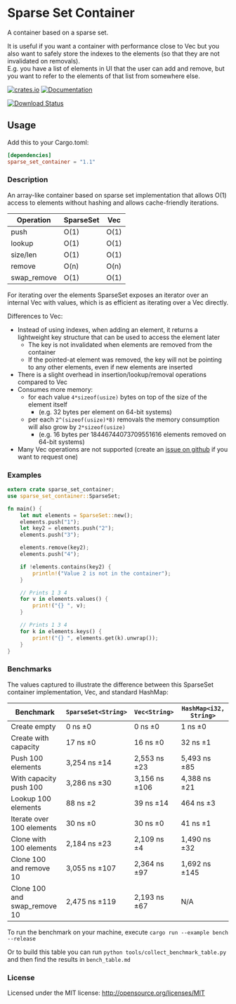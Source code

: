 # Sparse Set Container
A container based on a sparse set.

It is useful if you want a container with performance close to Vec but you also want to safely store the indexes to the elements (so that they are not invalidated on removals).  
E.g. you have a list of elements in UI that the user can add and remove, but you want to refer to the elements of that list from somewhere else.

[![crates.io][crates.io shield]][crates.io link]
[![Documentation][docs.rs badge]][docs.rs link]

[![Download Status][shields.io download count]][crates.io link]

<!--badge links start-->
[crates.io shield]: https://img.shields.io/crates/v/sparse_set_container?label=latest
[crates.io link]: https://crates.io/crates/sparse_set_container
[docs.rs badge]: https://docs.rs/sparse_set_container/badge.svg?version=1.1.1
[docs.rs link]: https://docs.rs/sparse_set_container/1.1.1/sparse_set_container/
[shields.io download count]: https://img.shields.io/crates/d/sparse_set_container.svg
<!--badge links end-->

## Usage

Add this to your Cargo.toml:
<!--install instruction start-->
```toml
[dependencies]
sparse_set_container = "1.1"
```
<!--install instruction end-->

### Description

An array-like container based on sparse set implementation that allows O(1) access to elements without hashing and allows cache-friendly iterations.

| Operation | SparseSet | Vec |
| --------- | --------- | ------- |
| push      | O(1)      | O(1)    |
| lookup    | O(1)      | O(1)    |
| size/len  | O(1)      | O(1)    |
| remove    | O(n)      | O(n)    |
| swap_remove | O(1)    | O(1)    |

For iterating over the elements SparseSet exposes an iterator over an internal Vec with values, which is as efficient as iterating over a Vec directly.

Differences to Vec:
- Instead of using indexes, when adding an element, it returns a lightweight key structure that can be used to access the element later
  - The key is not invalidated when elements are removed from the container
  - If the pointed-at element was removed, the key will not be pointing to any other elements, even if new elements are inserted
- There is a slight overhead in insertion/lookup/removal operations compared to Vec
- Consumes more memory:
  - for each value `4*sizeof(usize)` bytes on top of the size of the element itself
    - (e.g. 32 bytes per element on 64-bit systems)
  - per each `2^(sizeof(usize)*8)` removals the memory consumption will also grow by `2*sizeof(usize)`
    - (e.g. 16 bytes per 18446744073709551616 elements removed on 64-bit systems)
- Many Vec operations are not supported (create an [issue on github](https://github.com/gameraccoon/sparse_set_container/issues) if you want to request one)

### Examples

<!--readme_example.rs start-->
```rust
extern crate sparse_set_container;
use sparse_set_container::SparseSet;

fn main() {
    let mut elements = SparseSet::new();
    elements.push("1");
    let key2 = elements.push("2");
    elements.push("3");

    elements.remove(key2);
    elements.push("4");

    if !elements.contains(key2) {
        println!("Value 2 is not in the container");
    }

    // Prints 1 3 4
    for v in elements.values() {
        print!("{} ", v);
    }

    // Prints 1 3 4
    for k in elements.keys() {
        print!("{} ", elements.get(k).unwrap());
    }
}
```
<!--readme_example.rs end-->
### Benchmarks

The values captured to illustrate the difference between this SparseSet container implementation, Vec, and standard HashMap:

<!--benchmark table start-->
| Benchmark | `SparseSet<String>` | `Vec<String>` | `HashMap<i32, String>` |
| --- | --- | --- | ---|
| Create empty | 0 ns ±0 | 0 ns ±0 | 1 ns ±0 |
| Create with capacity | 17 ns ±0 | 16 ns ±0 | 32 ns ±1 |
| Push 100 elements | 3,254 ns ±14 | 2,553 ns ±23 | 5,493 ns ±85 |
| With capacity push 100 | 3,286 ns ±30 | 3,156 ns ±106 | 4,388 ns ±21 |
| Lookup 100 elements | 88 ns ±2 | 39 ns ±14 | 464 ns ±3 |
| Iterate over 100 elements | 30 ns ±0 | 30 ns ±0 | 41 ns ±1 |
| Clone with 100 elements | 2,184 ns ±23 | 2,109 ns ±4 | 1,490 ns ±32 |
| Clone 100 and remove 10 | 3,055 ns ±107 | 2,364 ns ±97 | 1,692 ns ±145 |
| Clone 100 and swap_remove 10 | 2,475 ns ±119 | 2,193 ns ±67 | N/A |
<!--benchmark table end-->

To run the benchmark on your machine, execute `cargo run --example bench --release`

Or to build this table you can run `python tools/collect_benchmark_table.py` and then find the results in `bench_table.md`

### License

Licensed under the MIT license: http://opensource.org/licenses/MIT
